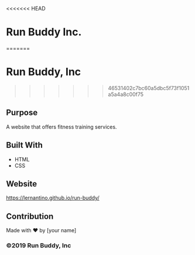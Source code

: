<<<<<<< HEAD
# Run Buddy Inc.
=======
# Run Buddy, Inc
>>>>>>> 46531402c7bc60a5dbc5f73f1051a5a4a8c00f75

## Purpose
A website that offers fitness training services. 

## Built With
* HTML
* CSS

## Website
https://lernantino.github.io/run-buddy/

## Contribution
Made with ❤️ by [your name]

### ©️2019 Run Buddy, Inc 
